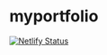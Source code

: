 # myportfolio

[![Netlify Status](https://api.netlify.com/api/v1/badges/2c1fe764-d35d-4355-acce-a6eb1dbc1696/deploy-status)](https://app.netlify.com/sites/goofy-lamarr-fcd3e2/deploys)
